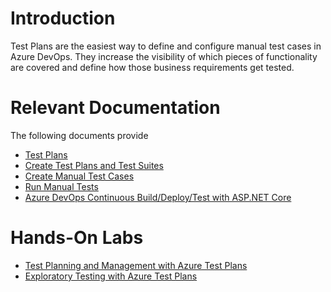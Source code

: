 # Introduction
Test Plans are the easiest way to define and configure manual test cases in Azure DevOps. They increase the visibility of which pieces of functionality are covered and define how those business requirements get tested.

# Relevant Documentation

The following documents provide 

- [Test Plans](https://docs.microsoft.com/en-us/azure/devops/test-plans/index)
- [Create Test Plans and Test Suites](https://docs.microsoft.com/en-us/azure/devops/test/create-a-test-plan)
- [Create Manual Test Cases](https://docs.microsoft.com/en-us/azure/devops/test/create-test-cases)
- [Run Manual Tests](https://docs.microsoft.com/en-us/azure/devops/test/run-manual-tests)
- [Azure DevOps Continuous Build/Deploy/Test with ASP.NET Core](https://www.hanselman.com/blog/AzureDevOpsContinuousBuildDeployTestWithASPNETCore22PreviewInOneHour.aspx)

# Hands-On Labs

- [Test Planning and Management with Azure Test Plans](https://www.azuredevopslabs.com/labs/azuredevops/testmanagement/)
- [Exploratory Testing with Azure Test Plans](https://azuredevopslabs.com/labs/azuredevops/exploratorytesting/)
